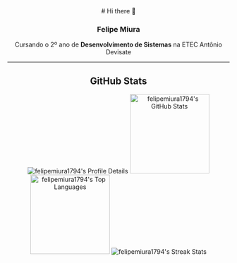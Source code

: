 <div align="center">
# Hi there 👋

### Felipe Miura

Cursando o 2º ano de **Desenvolvimento de Sistemas** na ETEC Antônio Devisate

---

## GitHub Stats
<img src="https://github-profile-summary-cards.vercel.app/api/cards/profile-details?username=felipemiura1794&theme=tokyonight" alt="felipemiura1794's Profile Details" />

<img height="180em" src="https://github-readme-stats.vercel.app/api?username=felipemiura1794&theme=tokyonight&show_icons=true&hide_border=true&count_private=true" alt="felipemiura1794's GitHub Stats" />
<img height="180em" src="https://github-readme-stats.vercel.app/api/top-langs/?username=felipemiura1794&theme=tokyonight&show_icons=true&hide_border=true&layout=compact" alt="felipemiura1794's Top Languages" />

<img src="https://streak-stats.demolab.com?user=felipemiura1794&theme=tokyonight&hide_border=true" alt="felipemiura1794's Streak Stats" />
